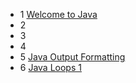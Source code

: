 - 1 [Welcome to Java](001-welcome-to-java)
- 2
- 3
- 4 
- 5 [Java Output Formatting](005-java-output-formatting)
- 6 [Java Loops 1](006-java-loops-1)
